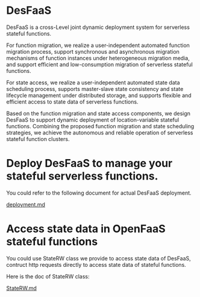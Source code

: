 # DesFaaS
DesFaaS is a cross-Level joint dynamic deployment system for serverless stateful functions.

For function migration, we realize a user-independent automated function migration process, support synchronous and asynchronous migration mechanisms of function instances under heterogeneous migration media, and support efficient and low-consumption migration of serverless stateful functions.

For state access, we realize a user-independent automated state data scheduling process, supports master-slave state consistency and state lifecycle management under distributed storage, and supports flexible and efficient access to state data of serverless functions.

Based on the function migration and state access components, we design DesFaaS to support dynamic deployment of location-variable stateful functions. Combining the proposed function migration and state scheduling strategies, we achieve the autonomous and reliable operation of serverless stateful function clusters.

# Deploy DesFaaS to manage your stateful serverless functions.

You could refer to the following document for actual DesFaaS deployment.

[deployment.md](https://github.com/WhaleSpring/DesFaaS/docs/deployment.md)

# Access state data in OpenFaaS stateful functions

You could use StateRW class we provide to access state data of DesFaaS, contruct http requests directly to access state data of stateful functions.

Here is the doc of StateRW class:

[StateRW.md](https://github.com/WhaleSpring/DesFaaS/docs/StateRW.md)